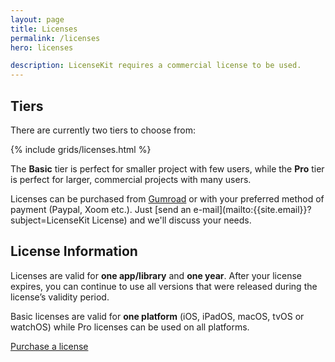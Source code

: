 ```yaml
---
layout: page
title: Licenses
permalink: /licenses
hero: licenses

description: LicenseKit requires a commercial license to be used.
---
```



## Tiers

There are currently two tiers to choose from:

{% include grids/licenses.html %}

The **Basic** tier is perfect for smaller project with few users, while the **Pro** tier is perfect for larger, commercial projects with many users.

Licenses can be purchased from [Gumroad]({{site.gumroad}}) or with your preferred method of payment (Paypal, Xoom etc.). Just [send an e-mail](mailto:{{site.email}}?subject=LicenseKit License) and we'll discuss your needs.


## License Information

Licenses are valid for **one app/library** and **one year**. After your license expires, you can continue to use all versions that were released during the license’s validity period.

Basic licenses are valid for **one platform** (iOS, iPadOS, macOS, tvOS or watchOS) while Pro licenses can be used on all platforms.


<div class="cta-container">
    <a href="{{site.gumroad}}" class="cta">Purchase a license</a>
</div>